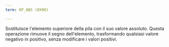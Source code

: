 ```yaml
---
term: OP_ABS (0X90)

---
```

Sostituisce l'elemento superiore della pila con il suo valore assoluto. Questa operazione rimuove il segno dell'elemento, trasformando qualsiasi valore negativo in positivo, senza modificare i valori positivi.